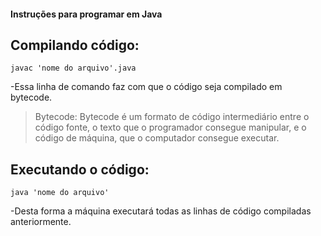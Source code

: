#### Instruções para programar em Java
## Compilando código:
```
javac 'nome do arquivo'.java
```
-Essa linha de comando faz com que o código seja compilado em bytecode.
 >Bytecode: Bytecode é um formato de código intermediário entre o código fonte, o texto que o programador consegue manipular, e o código de máquina, que o computador consegue executar.

## Executando o código:

```
java 'nome do arquivo'
```
-Desta forma a máquina executará todas as linhas de código compiladas anteriormente.

